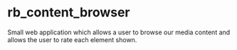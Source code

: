 # rb_content_browser
Small web application which allows a user to browse our media content and allows the user to rate each element shown.
